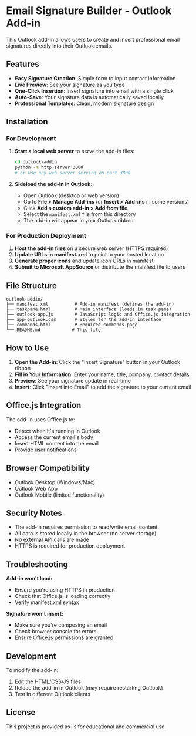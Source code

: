 # Email Signature Builder - Outlook Add-in

This Outlook add-in allows users to create and insert professional email signatures directly into their Outlook emails.

## Features

- **Easy Signature Creation**: Simple form to input contact information
- **Live Preview**: See your signature as you type
- **One-Click Insertion**: Insert signature into email with a single click
- **Auto-Save**: Your signature data is automatically saved locally
- **Professional Templates**: Clean, modern signature design

## Installation

### For Development

1. **Start a local web server** to serve the add-in files:
   ```bash
   cd outlook-addin
   python -m http.server 3000
   # or use any web server serving on port 3000
   ```

2. **Sideload the add-in in Outlook**:
   - Open Outlook (desktop or web version)
   - Go to **File > Manage Add-ins** (or **Insert > Add-ins** in some versions)
   - Click **Add a custom add-in > Add from file**
   - Select the `manifest.xml` file from this directory
   - The add-in will appear in your Outlook ribbon

### For Production Deployment

1. **Host the add-in files** on a secure web server (HTTPS required)
2. **Update URLs in manifest.xml** to point to your hosted location
3. **Generate proper icons** and update icon URLs in manifest
4. **Submit to Microsoft AppSource** or distribute the manifest file to users

## File Structure

```
outlook-addin/
├── manifest.xml          # Add-in manifest (defines the add-in)
├── taskpane.html         # Main interface (loads in task pane)
├── outlook-app.js        # JavaScript logic and Office.js integration
├── app-outlook.css       # Styles for the add-in interface
├── commands.html         # Required commands page
└── README.md            # This file
```

## How to Use

1. **Open the Add-in**: Click the "Insert Signature" button in your Outlook ribbon
2. **Fill in Your Information**: Enter your name, title, company, contact details
3. **Preview**: See your signature update in real-time
4. **Insert**: Click "Insert into Email" to add the signature to your current email

## Office.js Integration

The add-in uses Office.js to:
- Detect when it's running in Outlook
- Access the current email's body
- Insert HTML content into the email
- Provide user notifications

## Browser Compatibility

- Outlook Desktop (Windows/Mac)
- Outlook Web App
- Outlook Mobile (limited functionality)

## Security Notes

- The add-in requires permission to read/write email content
- All data is stored locally in the browser (no server storage)
- No external API calls are made
- HTTPS is required for production deployment

## Troubleshooting

**Add-in won't load:**
- Ensure you're using HTTPS in production
- Check that Office.js is loading correctly
- Verify manifest.xml syntax

**Signature won't insert:**
- Make sure you're composing an email
- Check browser console for errors
- Ensure Office.js permissions are granted

## Development

To modify the add-in:
1. Edit the HTML/CSS/JS files
2. Reload the add-in in Outlook (may require restarting Outlook)
3. Test in different Outlook clients

## License

This project is provided as-is for educational and commercial use.

